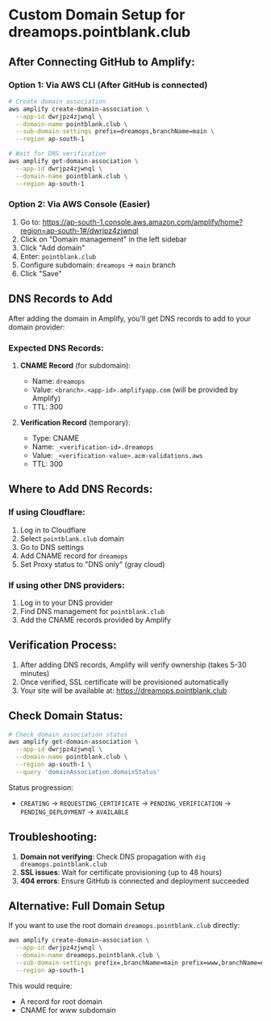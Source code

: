 # Custom Domain Setup for dreamops.pointblank.club

## After Connecting GitHub to Amplify:

### Option 1: Via AWS CLI (After GitHub is connected)

```bash
# Create domain association
aws amplify create-domain-association \
  --app-id dwrjpz4zjwnql \
  --domain-name pointblank.club \
  --sub-domain-settings prefix=dreamops,branchName=main \
  --region ap-south-1

# Wait for DNS verification
aws amplify get-domain-association \
  --app-id dwrjpz4zjwnql \
  --domain-name pointblank.club \
  --region ap-south-1
```

### Option 2: Via AWS Console (Easier)

1. Go to: https://ap-south-1.console.aws.amazon.com/amplify/home?region=ap-south-1#/dwrjpz4zjwnql
2. Click on "Domain management" in the left sidebar
3. Click "Add domain"
4. Enter: `pointblank.club`
5. Configure subdomain: `dreamops` → `main` branch
6. Click "Save"

## DNS Records to Add

After adding the domain in Amplify, you'll get DNS records to add to your domain provider:

### Expected DNS Records:

1. **CNAME Record** (for subdomain):
   - Name: `dreamops`
   - Value: `<branch>.<app-id>.amplifyapp.com` (will be provided by Amplify)
   - TTL: 300

2. **Verification Record** (temporary):
   - Type: CNAME
   - Name: `_<verification-id>.dreamops`
   - Value: `_<verification-value>.acm-validations.aws`
   - TTL: 300

## Where to Add DNS Records:

### If using Cloudflare:
1. Log in to Cloudflare
2. Select `pointblank.club` domain
3. Go to DNS settings
4. Add CNAME record for `dreamops`
5. Set Proxy status to "DNS only" (gray cloud)

### If using other DNS providers:
1. Log in to your DNS provider
2. Find DNS management for `pointblank.club`
3. Add the CNAME records provided by Amplify

## Verification Process:

1. After adding DNS records, Amplify will verify ownership (takes 5-30 minutes)
2. Once verified, SSL certificate will be provisioned automatically
3. Your site will be available at: https://dreamops.pointblank.club

## Check Domain Status:

```bash
# Check domain association status
aws amplify get-domain-association \
  --app-id dwrjpz4zjwnql \
  --domain-name pointblank.club \
  --region ap-south-1 \
  --query 'domainAssociation.domainStatus'
```

Status progression:
- `CREATING` → `REQUESTING_CERTIFICATE` → `PENDING_VERIFICATION` → `PENDING_DEPLOYMENT` → `AVAILABLE`

## Troubleshooting:

1. **Domain not verifying**: Check DNS propagation with `dig dreamops.pointblank.club`
2. **SSL issues**: Wait for certificate provisioning (up to 48 hours)
3. **404 errors**: Ensure GitHub is connected and deployment succeeded

## Alternative: Full Domain Setup

If you want to use the root domain `dreamops.pointblank.club` directly:

```bash
aws amplify create-domain-association \
  --app-id dwrjpz4zjwnql \
  --domain-name dreamops.pointblank.club \
  --sub-domain-settings prefix=,branchName=main prefix=www,branchName=main \
  --region ap-south-1
```

This would require:
- A record for root domain
- CNAME for www subdomain
